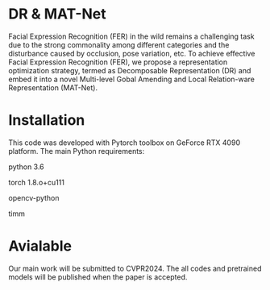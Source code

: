 # DR & MAT-Net
Facial Expression Recognition (FER) in the wild remains a challenging task due to the strong commonality among different categories and the disturbance caused by occlusion, pose variation, etc. To achieve effective Facial Expression Recognition (FER), we propose a representation optimization strategy, termed as Decomposable Representation (DR) and embed it into a novel  Multi-level Gobal Amending and Local Relation-ware Representation (MAT-Net).



# Installation

This code was developed with Pytorch toolbox on GeForce RTX 4090 platform. The main Python requirements:

python 3.6 

torch  1.8.o+cu111

opencv-python

timm

# Avialable
Our main work will be submitted to CVPR2024.
The all codes and pretrained models will be published when the paper is accepted.



